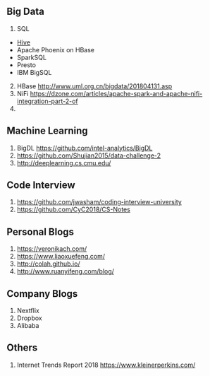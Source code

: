 ## Big Data
1. SQL 
  * [Hive](https://github.com/zewang/StudyNote/blob/master/Hive.md)
  * Apache Phoenix on HBase
  * SparkSQL
  * Presto
  * IBM BigSQL
2. HBase http://www.uml.org.cn/bigdata/201804131.asp
3. NiFi https://dzone.com/articles/apache-spark-and-apache-nifi-integration-part-2-of
4. 

## Machine Learning
1. BigDL https://github.com/intel-analytics/BigDL
2. https://github.com/Shujian2015/data-challenge-2
3. http://deeplearning.cs.cmu.edu/

## Code Interview
1. https://github.com/jwasham/coding-interview-university
2. https://github.com/CyC2018/CS-Notes

## Personal Blogs
1. https://veronikach.com/
2. https://www.liaoxuefeng.com/
3. http://colah.github.io/
4. http://www.ruanyifeng.com/blog/

## Company Blogs
1. Nextflix
2. Dropbox
3. Alibaba

## Others
1. Internet Trends Report 2018 https://www.kleinerperkins.com/
